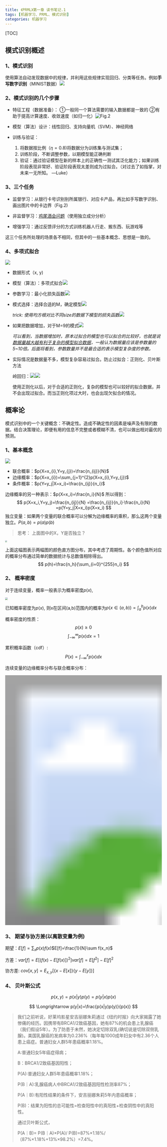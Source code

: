 ```yaml
---
title: 《PRML》第一章 读书笔记.1
tags: [机器学习、PRML、模式识别]
categories: 机器学习
---
```

[TOC]

## 模式识别概述

### 1、模式识别
使用算法自动发现数据中的规律，并利用这些规律实现回归、分类等任务。例如**手写数字识别**（MINIST数据）![](https://ws3.sinaimg.cn/large/006tKfTcgy1fgp3424nf1j30pa0aq75d.jpg)

### 2、模式识别的几个步骤

* 特征工程（数据准备）：
  ①一般同一个算法需要的输入数据都是一致的 
  ②有助于提高计算速度、收敛速度（如归一化）![Fig.2](https://ws3.sinaimg.cn/large/006tKfTcgy1fgp3dfjzrvj30gq05m754.jpg "Fig.2")

* 模型（算法）设计：线性回归、支持向量机（SVM）、神经网络

* 训练与验证：
  1) 将数据按比例（$\eta=0.8$)将数据分为训练集与测试集；
  2) 训练阶段，不断调整参数，以期模型能正确判断
  3) 验证：通过验证模型在新的样本上的正确性一测试其泛化能力；如果训练阶段表现非常好、验证阶段表现太差则成为过拟合。（对过去了如指掌，对未来一无所知。 —Luke）

### 3、三个任务

* 监督学习：从银行卡号识别别所属银行、对应卡产品，再比如手写数字识别、画出图片中的卡边界（Fig.2)

* 非监督学习：[鸡尾酒会问题](http://www.endolith.com/wordpress/2009/11/22/a-simple-fastica-example/)（使用独立成分分析）

* 增强学习：通过反馈评分的方式训练机器人行走、搬东西、玩游戏等

这三个任务所处理的场景各不相同，但其中的一些基本概念、思想是一致的。

### 4、多项式拟合

![](https://ws3.sinaimg.cn/large/006tNc79gy1fgp606utlnj30kq0fc74x.jpg )

+ 数据形式（x, y)

+ 模型（算法）：多项式拟合![](https://ws4.sinaimg.cn/large/006tNc79gy1fgp65s70puj30pa03iaae.jpg)

+ 参数学习：最小化损失函数![](https://ws1.sinaimg.cn/large/006tNc79gy1fgp6bkq09nj30eq04gaa9.jpg)

+ 模式选择：选择合适的M，确定模型![](https://ws4.sinaimg.cn/large/006tNc79gy1fgp6iwhkk4j31640vwgps.jpg)

  *trick: 使用均方根对比不同size的数据下模型的损失函数![](https://ws3.sinaimg.cn/large/006tNc79gy1fgp806gv37j30v40dkq4a.jpg)*

+ 如果把数据增加，对于M=9的模式![](https://ws4.sinaimg.cn/large/006tNc79gy1fgp6we4m86j31720fsq5x.jpg)

  *可以看到，当数据增加时，原本过拟合的模型也可以拟合的比较好，也就是说<u>数据量越大越有利于复杂的模型拟合数据</u>，一般认为数据量应该是参数量的5~10倍。后面将看到，参数数量并不是最合适的表示模型复杂度的参数。*

+ 实际情况是数据量不多，模型复杂容易过拟合。防止过拟合：正则化、贝叶斯方法

  岭回归：![](https://ws2.sinaimg.cn/large/006tNc79gy1fgp7rc3lzfj30jk04a74l.jpg)![](https://ws1.sinaimg.cn/large/006tNc79gy1fgp83bwwnwj30uq0r4mzf.jpg)


  使用正则化以后，对于合适的正则化，复杂的模型也可以较好的拟合数据，并不会出现过拟合。而当正则化项过大时，也会出现欠拟合的情况。

## 概率论

模式识别中的一个关键概念：不确定性。造成不确定性的因素是噪声及有限的数据。结合决策理论，即便有用的信息不完整或者模糊不清，也可以做出相对最优的预测。

### 1、基本概念

![](https://ws4.sinaimg.cn/large/006tNc79gy1fgpdbo5eimj31cs0xgjw1.jpg)

+ 联合概率：$p(X=x_{i},Y=y_{j})=\frac{n_{ij}}{N}$
+ 边缘概率：$p(X=x_{i})=\sum_{j=1}^{2}p(X=x_{i},Y=y_{j})$
+ 条件概率：$p(Y=y_j|X=x_i)=\frac{n_{ij}}{n_i}$

边缘概率的另一种表示：$p(X=x_i)=\frac{n_i}{N}$
所以得到：
$$
p(X=x_i,Y=y_j)=\frac{n_{ij}}{N}
=\frac{n_{ij}}{n_i}·\frac{n_i}{N}
=p(Y=y_j|X=x_i)p(X=x_i)
$$
独立变量：如果两个变量的联合概率可以分解为边缘概率的乘积，那么这两个变量独立。$P(a,b) = p(a)p(b)$

> 思考： 上面图中的X，Y是否独立？

<img src="https://ws3.sinaimg.cn/large/006tNc79gy1fgpfun2ds4j30vu0nmwgo.jpg" style="zoom:40%">

上面这幅图表示两幅图的颜色直方图分布，其中考虑了周期性。各个颜色值所对应的概率分布通过简单的数据统计与总数值相除得出。
$$
p(h)=\frac{n_h}{\sum_{i=0}^{255}n_i}
$$

### 2、 概率密度

对于连续变量，概率一般表示为概率密度$p(x)$,

<img src="https://ws2.sinaimg.cn/large/006tNc79gy1fgpey6ewpdj30ou0iq0tx.jpg" style="zoom:50%">

已知概率密度为$p(x)$, 则x在区间(a,b)范围内的概率为$p(x\in(a,b))=\int_a^bp(x)dx$

概率密度的性质：
$$
p(x) \ge 0
$$
$$
\int_{-\infty}^{\infty}p(x)dx = 1
$$

累积概率函数（cdf）:
$$
P(x)=\int_{-\infty}^{x}p(x)dx
$$

连续变量的边缘概率分布与联合概率分布：

<img src="https://ws1.sinaimg.cn/large/006tNc79gy1fgpguqbif7j30gs05k74n.jpg" style="zoom:50">

### 3、 期望与协方差(以离散变量为例)

期望：$E[f]=\sum_{x}p(x)f(x)$
​	    $E[f]=\frac{1}{N}\sum f(x_n)$

方差：$var[f]=E[(f(x)-E[f(x)])^2]$
​	    $var[f]=E[f^2]-E[f]^2$

协方差: $cov[x,y]=E_{x,y}[\{x-E[x]\}\{y-E[y]\}]$

### 4、 贝叶斯公式

$$
p(x,y)=p(x|y)p(y)=p(y|x)p(x)
$$

$$
\Longrightarrow p(y|x)=\frac{p(x|y)p(y)}{p(x)}
$$

> 我们之前听说，好莱坞影星安吉丽娜朱莉通过《纽约时报》向大家揭露了她惨痛的经历。因携带有BRCA1/2致癌基因，她有87%的机会患上乳腺癌（我们假设5年）。为了防患于未然，她决定切除双乳(确切说是切除双侧乳腺)。美国乳腺癌的发病率为0.236%（每年每1000成年妇女中有2.36个人患上癌症。普通妇女人群5年患癌概率1.18%。
>
> A:普通妇女5年癌症得病；
>
> B：BRCA1/2致癌基因阳性；
>
> P(A):普通妇女人群5年患癌概率1.18%；
>
> P(B｜A):乳腺癌病人中BRCA1/2致癌基因阳性检测率87%；
>
> P(A｜B):有阳性结果的条件下，安吉丽娜朱莉5年内患癌概率；
>
> P(B)：结果为阳性的总可能性=检查阳性中的真阳性+检查阴性中的真阳性。
>
> 通过贝叶斯公式，
>
> P(A｜B)= P(B｜A)×P(A)/ P(B)=87%×1.18%/（87%×1.18%+13%×98.2%）=7.4%。

